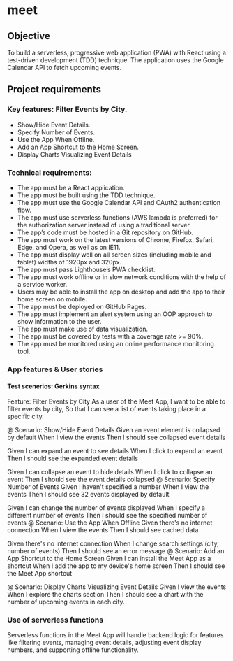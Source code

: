 # meet
 
## Objective
To build a serverless, progressive web application (PWA) with React using a test-driven development (TDD) technique. The application uses the Google Calendar API to fetch upcoming events.

## Project requirements
### Key features: Filter Events by City.
- Show/Hide Event Details.
- Specify Number of Events.
- Use the App When Offline.
- Add an App Shortcut to the Home Screen.
- Display Charts Visualizing Event Details
### Technical requirements:
- The app must be a React application.
- The app must be built using the TDD technique.
- The app must use the Google Calendar API and OAuth2 authentication flow.
- The app must use serverless functions (AWS lambda is preferred) for the authorization server instead of using a traditional server.
- The app’s code must be hosted in a Git repository on GitHub.
- The app must work on the latest versions of Chrome, Firefox, Safari, Edge, and Opera, as well as on IE11.
- The app must display well on all screen sizes (including mobile and tablet) widths of 1920px and 320px.
- The app must pass Lighthouse’s PWA checklist.
- The app must work offline or in slow network conditions with the help of a service worker.
- Users may be able to install the app on desktop and add the app to their home screen on mobile.
- The app must be deployed on GitHub Pages.
- The app must implement an alert system using an OOP approach to show information to the user.
- The app must make use of data visualization.
- The app must be covered by tests with a coverage rate >= 90%.
- The app must be monitored using an online performance monitoring tool.
### App features & User stories
#### Test scenerios: Gerkins syntax
Feature: Filter Events by City As a user of the Meet App, I want to be able to filter events by city, So that I can see a list of events taking place in a specific city.

@ Scenario: Show/Hide Event Details Given an event element is collapsed by default When I view the events Then I should see collapsed event details

Given I can expand an event to see details
When I click to expand an event
Then I should see the expanded event details

Given I can collapse an event to hide details
When I click to collapse an event
Then I should see the event details collapsed
@ Scenario: Specify Number of Events Given I haven't specified a number When I view the events Then I should see 32 events displayed by default

Given I can change the number of events displayed
When I specify a different number of events
Then I should see the specified number of events
@ Scenario: Use the App When Offline Given there's no internet connection When I view the events Then I should see cached data

Given there's no internet connection
When I change search settings (city, number of events)
Then I should see an error message
@ Scenario: Add an App Shortcut to the Home Screen Given I can install the Meet App as a shortcut When I add the app to my device's home screen Then I should see the Meet App shortcut

@ Scenario: Display Charts Visualizing Event Details Given I view the events When I explore the charts section Then I should see a chart with the number of upcoming events in each city.

### Use of serverless functions
Serverless functions in the Meet App will handle backend logic for features like filtering events, managing event details, adjusting event display numbers, and supporting offline functionality.
